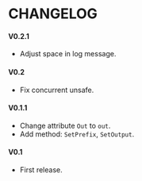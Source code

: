 # CHANGELOG

#### V0.2.1
* Adjust space in log message.

#### V0.2
* Fix concurrent unsafe.

#### V0.1.1
* Change attribute `Out` to `out`.
* Add method: `SetPrefix`, `SetOutput`.

#### V0.1
* First release.
